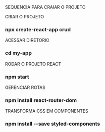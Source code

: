 SEQUENCIA PARA CRAIAR O PROJETO

CRIAR O PROJETO
### npx create-react-app crud

ACESSAR DIRETORIO

### cd my-app

RODAR O PROJETO REACT

### npm start

GERENCIAR ROTAS

### npm install react-router-dom

TRANSFORMA CSS EM COMPONENTES

### npm install --save styled-components
